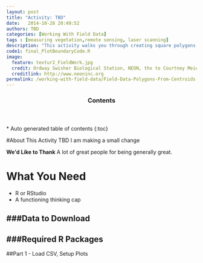 ```yaml
---
layout: post
title: "Activity: TBD"
date:   2014-10-28 20:49:52
authors: TBD
categories: [Working With Field Data]
tags : [measuring vegetation,remote sensing, laser scanning]
description: "This activity walks you through creating square polygons from a plot centroid (x,y format) in R."
code1: final_PlotBoundaryCode.R
image:
  feature: textur2_FieldWork.jpg
  credit: Ordway Swisher Biological Station, NEON, thx to Courtney Meier
  creditlink: http://www.neoninc.org
permalink: /working-with-field-data/Field-Data-Polygons-From-Centroids
---
```

<section id="table-of-contents" class="toc">
  <header>
    <h3 >Contents</h3>
  </header>
<div id="drawer" markdown="1">
*  Auto generated table of contents
{:toc}
</div>
</section><!-- /#table-of-contents -->

#About This Activity
TBD
I am making a small change

**We'd Like to Thank**
A lot of great people for being generally great. 

# What You Need
- R or RStudio
- A functioning thinking cap

###Data to Download
- 

###Required R Packages
- 

##Part 1 - Load CSV, Setup Plots 
